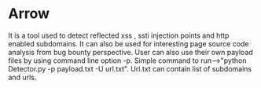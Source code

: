 # Arrow
It is a tool used to detect reflected xss , ssti injection points and http enabled subdomains. It can also be used for interesting page source code analysis from bug bounty perspective.
User can also use their own payload files by using command line option -p.
Simple command to run-->"python Detector.py -p payload.txt -U url.txt".
Url.txt can contain list of subdomains and urls.
